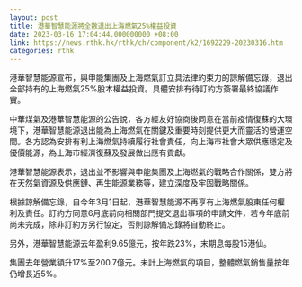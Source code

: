 ```yaml
---
layout: post
title: 港華智慧能源將全數退出上海燃氣25%權益投資
date: 2023-03-16 17:04:44.000000000 +08:00
link: https://news.rthk.hk/rthk/ch/component/k2/1692229-20230316.htm
categories: rthk
---
```


港華智慧能源宣布，與申能集團及上海燃氣訂立具法律約束力的諒解備忘錄，退出全部持有的上海燃氣25%股本權益投資。具體安排有待訂約方簽署最終協議作實。

中華煤氣及港華智慧能源的公告說，各方經友好協商後同意在當前疫情復蘇的大環境下，港華智慧能源退出能為上海燃氣在關鍵及重要時刻提供更大而靈活的營運空間。各方認為安排有利上海燃氣持續履行社會責任，向上海市社會大眾供應穩定及優價能源，為上海市經濟復蘇及發展做出應有貢獻。

港華智慧能源表示，退出並不影響與申能集團及上海燃氣的戰略合作關係，雙方將在天然氣資源及供應鏈、再生能源業務等，建立深度及牢固戰略關係。

根據諒解備忘錄，自今年3月1日起，港華智慧能源不再享有上海燃氣股東任何權利及責任。訂約方同意6月底前向相關部門提交退出事項的申請文件，若今年底前尚未完成，除非訂約方另行協定，否則諒解備忘錄將自動終止。

另外，港華智慧能源去年盈利9.65億元，按年跌23%，末期息每股15港仙。

集團去年營業額升17%至200.7億元。未計上海燃氣的項目，整體燃氣銷售量按年仍增長近5%。
